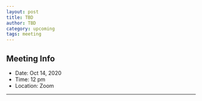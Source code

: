 ```yaml
---
layout: post
title: TBD
author: TBD
category: upcoming
tags: meeting
---
```


## Meeting Info

* Date: Oct 14, 2020
* Time: 12 pm
* Location: Zoom

---